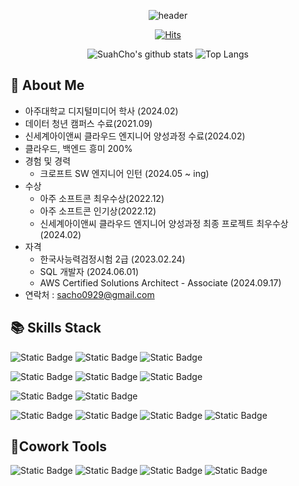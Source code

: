 
<div align='center'>

![header](https://capsule-render.vercel.app/api?type=Waving&color=50C2FF&height=150&section=header&text=SUAH&fontColor=ffffff&fontSize=70&animation=fadeIn&fontAlignY=55&desc=%20&descAlignY=62&descAlign=62)


[![Hits](https://hits.seeyoufarm.com/api/count/incr/badge.svg?url=https%3A%2F%2Fgithub.com%2FSuah-Cho&count_bg=%23FF3A3A&title_bg=%23FFBBBB&icon=smugmug.svg&icon_color=%23FFFFFF&title=Hits&edge_flat=true)](https://hits.seeyoufarm.com)


![SuahCho's github stats](https://github-readme-stats.vercel.app/api?username=Suah-Cho&show_icons=true&theme=tokyonight)
![Top Langs](https://github-readme-stats.vercel.app/api/top-langs/?username=Suah-Cho&layout=compact&theme=tokyonight)



</div>

## 👋 About Me
- 아주대학교 디지털미디어 학사 (2024.02)
- 데이터 청년 캠퍼스 수료(2021.09)
- 신세계아이앤씨 클라우드 엔지니어 양성과정 수료(2024.02)
- 클라우드, 백엔드 흥미 200%
- 경험 및 경력
  - 크로프트 SW 엔지니어 인턴 (2024.05 ~ ing)
- 수상
  - 아주 소프트콘 최우수상(2022.12)
  - 아주 소프트콘 인기상(2022.12)
  - 신세계아이앤씨 클라우드 엔지니어 양성과정 최종 프로젝트 최우수상(2024.02)
- 자격
  - 한국사능력검정시험 2급 (2023.02.24)
  - SQL 개발자 (2024.06.01)
  - AWS Certified Solutions Architect - Associate (2024.09.17)
- 연락처 : sacho0929@gmail.com


## 📚 Skills Stack 
  
  ![Static Badge](https://img.shields.io/badge/Python-3776AB?style=flat&logo=python&logoColor=white)
  ![Static Badge](https://img.shields.io/badge/Flask-%23000000?style=flat&logo=flask&logoColor=white)
  ![Static Badge](https://img.shields.io/badge/Java-007396?style=flat&logo=java&logoColor=white)


  ![Static Badge](https://img.shields.io/badge/React-%2361DAFB?style=flat&logo=react&logoColor=white)
  ![Static Badge](https://img.shields.io/badge/HTML5-E34F26?style=flat&logo=html5&logoColor=white)
  ![Static Badge](https://img.shields.io/badge/CSS3-1572B6?style=flat&logo=css3&logoColor=white)
  
  ![Static Badge](https://img.shields.io/badge/MySQL-4479A1?style=flat&logo=mysql&logoColor=white)
  ![Static Badge](https://img.shields.io/badge/PostgreSQL-%234169E1?style=flat&logo=postgresql&logoColor=white)
  
  ![Static Badge](https://img.shields.io/badge/Docker-%232496ED?style=flat&logo=docker&logoColor=white)
  ![Static Badge](https://img.shields.io/badge/Kubernetes-%23326CE5?style=flat&logo=kubernetes&logoColor=white)
  ![Static Badge](https://img.shields.io/badge/Terraform-%23844FBA?style=flat&logo=terraform&logoColor=white)
  ![Static Badge](https://img.shields.io/badge/Amazon%20AWS-%23232F3E?style=flat&logo=amazonaws&logoColor=white)
  

  

## 🤝Cowork Tools
  
  ![Static Badge](https://img.shields.io/badge/GitHub-%23181717?style=flat&logo=github&logoColor=white)
  ![Static Badge](https://img.shields.io/badge/Discord-%235865F2?style=flat&logo=discord&logoColor=white)
  ![Static Badge](https://img.shields.io/badge/Notion-000000?style=flat&logo=notion&logoColor=white)
  ![Static Badge](https://img.shields.io/badge/Slack-4a154b?style=flat&logo=slack&logoColor=white)
  

